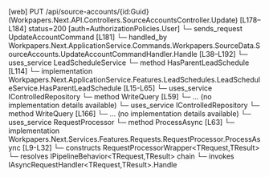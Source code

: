 [web] PUT /api/source-accounts/{id:Guid}  (Workpapers.Next.API.Controllers.SourceAccountsController.Update)  [L178–L184] status=200 [auth=AuthorizationPolicies.User]
  └─ sends_request UpdateAccountCommand [L181]
    └─ handled_by Workpapers.Next.ApplicationService.Commands.Workpapers.SourceData.SourceAccounts.UpdateAccountCommandHandler.Handle [L38–L192]
      └─ uses_service LeadScheduleService
        └─ method HasParentLeadSchedule [L114]
          └─ implementation Workpapers.Next.ApplicationService.Features.LeadSchedules.LeadScheduleService.HasParentLeadSchedule [L15-L65]
      └─ uses_service IControlledRepository<SourceAccount>
        └─ method WriteQuery [L59]
          └─ ... (no implementation details available)
      └─ uses_service IControlledRepository<TransientAccountProperties>
        └─ method WriteQuery [L166]
          └─ ... (no implementation details available)
      └─ uses_service RequestProcessor
        └─ method ProcessAsync [L63]
          └─ implementation Workpapers.Next.Services.Features.Requests.RequestProcessor.ProcessAsync [L9-L32]
            └─ constructs RequestProcessorWrapper<TRequest,TResult>
            └─ resolves IPipelineBehavior<TRequest,TResult> chain
            └─ invokes IAsyncRequestHandler<TRequest,TResult>.Handle

